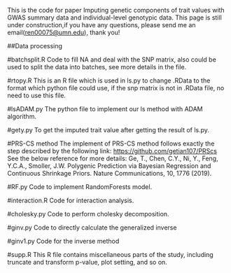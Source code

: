 This is the code for paper Imputing genetic components of trait values with GWAS summary data and individual-level genotypic data.
This page is still under construction,if you have any questions, please send me an email(ren00075@umn.edu), thank you!


##Data processing


#batchsplit.R
Code to fill NA and deal with the SNP matrix, also could be used to split the data into batches, see more details in the file.

#rtopy.R
This is an R file which is used in ls.py to change .RData to the format which python file could use, if the snp matrix is not in .RData file, no need to use this file.

#lsADAM.py
The python file to implement our ls method with ADAM algorithm.

#gety.py
To get the imputed trait value after getting the result of ls.py.

#PRS-CS method
The implement of PRS-CS method follows exactly the step described by the following link: https://github.com/getian107/PRScs
See the below reference for more details: Ge, T., Chen, C.Y., Ni, Y., Feng, Y.C.A., Smoller, J.W. Polygenic Prediction via Bayesian Regression and Continuous Shrinkage Priors.
Nature Communications, 10, 1776 (2019). 

#RF.py
Code to implement RandomForests model.

#interaction.R
Code for interaction analysis.

#cholesky.py
Code to perform cholesky decomposition.

#ginv.py
Code to directly calculate the generalized inverse 

#ginv1.py
Code for the inverse method

#supp.R
This R file contains miscellaneous parts of the study, including truncate and transform p-value, plot setting, and so on. 
